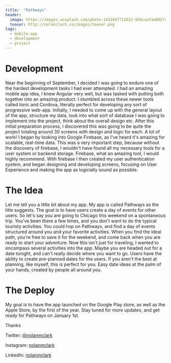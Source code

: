 ```yaml
---
title:  "Pathways"
header:
  image: https://images.unsplash.com/photo-1432847712612-926caafaa802?auto=format&fit=crop&w=1050&q=60&ixid=dW5zcGxhc2guY29tOzs7Ozs%3D
  teaser: http://nolanclark.co/images/teaser.png
tags:
  - mobile-app
  - development
  - project
---
```


# Development

Near the beginning of September, I decided I was going to endure one of the hardest development tasks I had ever attempted. I had an amazing mobile app idea, I knew Angular very well, but was tasked with putting both together into an amazing product. I stumbled across these newer tools called Ionic and Cordova, literally perfect for developing any sort of progressive web-app. Initially, I needed to come up with the general layout of the app, structure my data, look into what sort of database I was going to implement into the project, think about the overall design etc. After this initial preparation process, I discovered this was going to be quite the project totaling around 30 screens with design and logic for each. A lot of work! I began by looking into Google Firebase, as I've heard it's amazing for scalable, real-time data. This was a very important step, because without the discovery of firebase, I wouldn't have found all my necessary tools for a user system or backend storage. Firebase, what an amazing tool, I would highly recommend. With firebase I then created my user authentication system, and began designing and developing screens, focusing on User Experience and making the app as logicially sound as possible. 

# The Idea

Let me tell you a little bit about my app. My app is called Pathways as the title suggests. The goal is to have users create a day of events for other users. So let's say you are going to Chicago this weekend on a spontaneous trip. You've been there a few times, and you don't want to do the typical touristy activities. You could hop on Pathways, and find a day of events structured around you and your favorite activities. When you find the ideal path, you're free to save it for the weekend, and come back when you are ready to start your adventure. Now this isn't just for traveling, I wanted to encompass several activities into the app. Maybe you are headed out for a date tonight, and can't really decide where you want to go. Users have the ability to create pre-planned dates for the users. If you aren't the best at planning, like myself, this is perfect for you. Easy date ideas at the palm of your hands, created by people all around you. 

# The Deploy

My goal is to have the app launched on the Google Play store, as well as the Apple Store, by the first of the year. Stay tuned for more updates, and get ready for Pathways on January 1st. 

Thanks

Twitter: [@nolanmclark](http://www.twitter.com/nolanmclark)

Instagram: [nolanmclark](http://www.instagram.com/nolanmclark)

LinkedIn: [nolanmclark](http://www.linkedin.com/nolanmclark)


